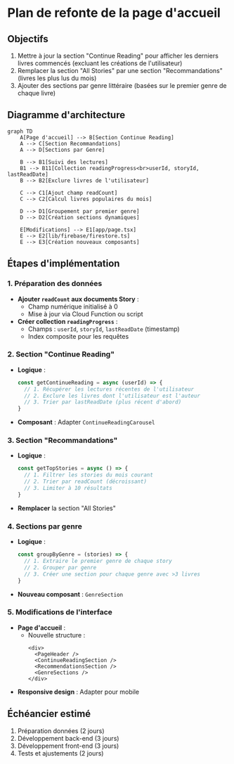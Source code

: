 # Plan de refonte de la page d'accueil

## Objectifs
1. Mettre à jour la section "Continue Reading" pour afficher les derniers livres commencés (excluant les créations de l'utilisateur)
2. Remplacer la section "All Stories" par une section "Recommandations" (livres les plus lus du mois)
3. Ajouter des sections par genre littéraire (basées sur le premier genre de chaque livre)

## Diagramme d'architecture
```mermaid
graph TD
    A[Page d'accueil] --> B[Section Continue Reading]
    A --> C[Section Recommandations]
    A --> D[Sections par Genre]
    
    B --> B1[Suivi des lectures]
    B1 --> B11[Collection readingProgress<br>userId, storyId, lastReadDate]
    B --> B2[Exclure livres de l'utilisateur]
    
    C --> C1[Ajout champ readCount]
    C --> C2[Calcul livres populaires du mois]
    
    D --> D1[Groupement par premier genre]
    D --> D2[Création sections dynamiques]
    
    E[Modifications] --> E1[app/page.tsx]
    E --> E2[lib/firebase/firestore.ts]
    E --> E3[Création nouveaux composants]
```

## Étapes d'implémentation

### 1. Préparation des données
- **Ajouter `readCount` aux documents Story** :
  - Champ numérique initialisé à 0
  - Mise à jour via Cloud Function ou script
- **Créer collection `readingProgress`** :
  - Champs : `userId`, `storyId`, `lastReadDate` (timestamp)
  - Index composite pour les requêtes

### 2. Section "Continue Reading"
- **Logique** :
  ```ts
  const getContinueReading = async (userId) => {
    // 1. Récupérer les lectures récentes de l'utilisateur
    // 2. Exclure les livres dont l'utilisateur est l'auteur
    // 3. Trier par lastReadDate (plus récent d'abord)
  }
  ```
- **Composant** : Adapter `ContinueReadingCarousel`

### 3. Section "Recommandations"
- **Logique** :
  ```ts
  const getTopStories = async () => {
    // 1. Filtrer les stories du mois courant
    // 2. Trier par readCount (décroissant)
    // 3. Limiter à 10 résultats
  }
  ```
- **Remplacer** la section "All Stories"

### 4. Sections par genre
- **Logique** :
  ```ts
  const groupByGenre = (stories) => {
    // 1. Extraire le premier genre de chaque story
    // 2. Grouper par genre
    // 3. Créer une section pour chaque genre avec >3 livres
  }
  ```
- **Nouveau composant** : `GenreSection`

### 5. Modifications de l'interface
- **Page d'accueil** :
  - Nouvelle structure :
    ```tsx
    <div>
      <PageHeader />
      <ContinueReadingSection />
      <RecommendationsSection />
      <GenreSections />
    </div>
    ```
- **Responsive design** : Adapter pour mobile

## Échéancier estimé
1. Préparation données (2 jours)
2. Développement back-end (3 jours)
3. Développement front-end (3 jours)
4. Tests et ajustements (2 jours)